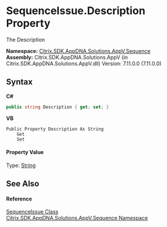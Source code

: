 # SequenceIssue.Description Property 
 

The Description

**Namespace:**&nbsp;<a href="87a123ce-ec99-68d7-05dc-6edaf29918a9">Citrix.SDK.AppDNA.Solutions.AppV.Sequence</a><br />**Assembly:**&nbsp;Citrix.SDK.AppDNA.Solutions.AppV (in Citrix.SDK.AppDNA.Solutions.AppV.dll) Version: 7.11.0.0 (7.11.0.0)

## Syntax

**C#**
```csharp
public string Description { get; set; }
```

**VB**
```vbnet
Public Property Description As String
	Get
	Set
```


#### Property Value
Type: <a href="http://msdn2.microsoft.com/en-us/library/s1wwdcbf" target="_blank">String</a>

## See Also


#### Reference
<a href="aa3f9c45-1f71-0b7f-9faa-74d5d9d28835">SequenceIssue Class</a><br /><a href="87a123ce-ec99-68d7-05dc-6edaf29918a9">Citrix.SDK.AppDNA.Solutions.AppV.Sequence Namespace</a><br />